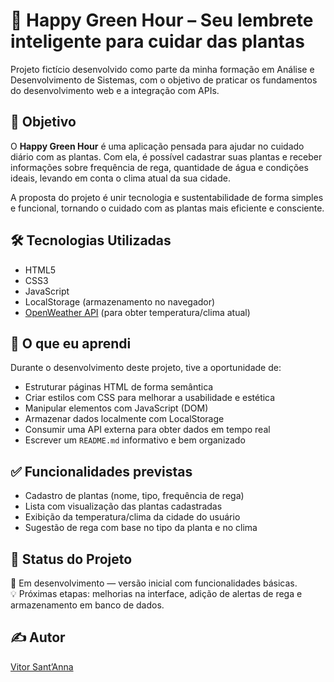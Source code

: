 # 🌿 Happy Green Hour – Seu lembrete inteligente para cuidar das plantas

Projeto fictício desenvolvido como parte da minha formação em Análise e Desenvolvimento de Sistemas, com o objetivo de praticar os fundamentos do desenvolvimento web e a integração com APIs.

## 📌 Objetivo

O **Happy Green Hour** é uma aplicação pensada para ajudar no cuidado diário com as plantas. Com ela, é possível cadastrar suas plantas e receber informações sobre frequência de rega, quantidade de água e condições ideais, levando em conta o clima atual da sua cidade.

A proposta do projeto é unir tecnologia e sustentabilidade de forma simples e funcional, tornando o cuidado com as plantas mais eficiente e consciente.

## 🛠️ Tecnologias Utilizadas

- HTML5  
- CSS3  
- JavaScript  
- LocalStorage (armazenamento no navegador)  
- [OpenWeather API](https://openweathermap.org/) (para obter temperatura/clima atual)

## 🧠 O que eu aprendi

Durante o desenvolvimento deste projeto, tive a oportunidade de:

- Estruturar páginas HTML de forma semântica  
- Criar estilos com CSS para melhorar a usabilidade e estética  
- Manipular elementos com JavaScript (DOM)  
- Armazenar dados localmente com LocalStorage  
- Consumir uma API externa para obter dados em tempo real  
- Escrever um `README.md` informativo e bem organizado

## ✅ Funcionalidades previstas

- Cadastro de plantas (nome, tipo, frequência de rega)  
- Lista com visualização das plantas cadastradas  
- Exibição da temperatura/clima da cidade do usuário  
- Sugestão de rega com base no tipo da planta e no clima  

## 🚧 Status do Projeto

🔧 Em desenvolvimento — versão inicial com funcionalidades básicas.  
💡 Próximas etapas: melhorias na interface, adição de alertas de rega e armazenamento em banco de dados.

## ✍️ Autor

[Vitor Sant’Anna](https://www.linkedin.com/in/vitor-sant-anna-92949137b/)
